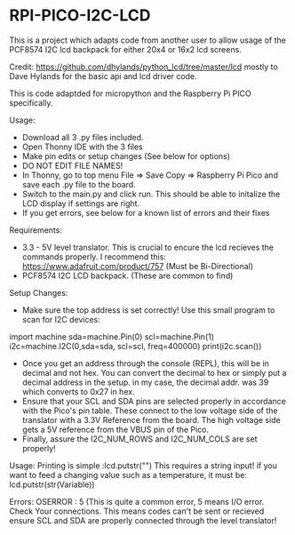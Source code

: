 # RPI-PICO-I2C-LCD
This is a project which adapts code from another user to allow usage of the PCF8574 I2C lcd backpack for either 20x4 or 16x2 lcd screens.

Credit: https://github.com/dhylands/python_lcd/tree/master/lcd mostly to Dave Hylands for the basic api and lcd driver code.

This is code adaptded for micropython and the Raspberry Pi PICO specifically.

Usage: 
- Download all 3 .py files included. 
- Open Thonny IDE with the 3 files
- Make pin edits or setup changes (See below for options) 
- DO NOT EDIT FILE NAMES!
- In Thonny, go to top menu File => Save Copy => Raspberry Pi Pico and save each .py file to the board.
- Switch to the main.py and click run. This should be able to initalize the LCD display if settings are right.
- If you get errors, see below for a known list of errors and their fixes

Requirements:
- 3.3 - 5V level translator. This is crucial to encure the lcd recieves the commands properly. I recommend this: https://www.adafruit.com/product/757 (Must be Bi-Directional)
- PCF8574 I2C LCD backpack. (These are common to find)

Setup Changes:
- Make sure the top address is set correctly!
Use this small program to scan for I2C devices:

import machine
sda=machine.Pin(0)
scl=machine.Pin(1)
i2c=machine.I2C(0,sda=sda, scl=scl, freq=400000)
print(i2c.scan())

- Once you get an address through the console (REPL), this will be in decimal and not hex. You can convert the decimal to hex or simply put a decimal address in the setup.
in my case, the decimal addr. was 39 which converts to 0x27 in hex.
- Ensure that your SCL and SDA pins are selected properly in accordance with the Pico's pin table. These connect to the low voltage side of the translator with a 3.3V Reference from the board. The high voltage side gets a 5V reference from the VBUS pin of the Pico.
- Finally, assure the I2C_NUM_ROWS and I2C_NUM_COLS are set properly!

Usage: 
Printing is simple :lcd.putstr("") This requires a string input! if you want to feed a changing value such as a temperature, it must be: lcd.putstr(str(Variable))

Errors:
OSERROR : 5 (This is quite a common error, 5 means I/O error. Check Your connections. This means codes can't be sent or recieved ensure SCL and SDA are properly connected through the level translator!
